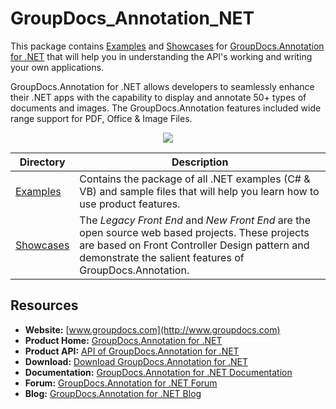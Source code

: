 # GroupDocs_Annotation_NET

This package contains [Examples](https://github.com/groupdocs-annotation/GroupDocs.Annotation-for-.NET/tree/master/Examples) and  [Showcases](https://github.com/groupdocs-annotation/GroupDocs.Annotation-for-.NET/tree/master/Showcases) for [GroupDocs.Annotation for .NET](http://groupdocs.com/dot-net/document-Annotation-library) that will help you in understanding the API's working and writing your own applications.

GroupDocs.Annotation for .NET allows developers to seamlessly enhance their .NET apps with the capability to display and annotate 50+ types of documents and images. The GroupDocs.Annotation features included wide range support for PDF, Office & Image Files.

<p align="center">

  <a title="Download complete GroupDocs.Annotation for .NET source code" href="https://github.com/groupdocs-annotation/GroupDocs.Annotation-for-.NET/archive/master.zip">
	<img src="https://raw.github.com/AsposeExamples/java-examples-dashboard/master/images/downloadZip-Button-Large.png" />
  </a>
</p>

Directory | Description
--------- | -----------
[Examples](https://github.com/groupdocs-annotation/GroupDocs.Annotation-for-.NET/tree/master/Examples)  | Contains the package of all .NET examples (C# & VB) and sample files that will help you learn how to use product features. 
[Showcases](https://github.com/groupdocs-annotation/GroupDocs.Annotation-for-.NET/tree/master/Showcases)  | The *Legacy Front End* and *New Front End* are the open source web based projects. These projects are based on Front Controller Design pattern and demonstrate the salient features of GroupDocs.Annotation.
## Resources

+ **Website:** [www.groupdocs.com](http://www.groupdocs.com)
+ **Product Home:** [GroupDocs.Annotation for .NET](http://groupdocs.com/dot-net/document-annotation-library)
+ **Product API:** [API of GroupDocs.Annotation for .NET](http://groupdocs.com/api/net/Annotation)
+ **Download:** [Download GroupDocs.Annotation for .NET](http://www.groupdocs.com/Community/files/8/.net-libraries/groupdocs_annotation_for_.net/default.aspx)
+ **Documentation:** [GroupDocs.Annotation for .NET Documentation](http://groupdocs.com/docs/display/Annotationnet/Introducing+GroupDocs.Annotation+for+.NET)
+ **Forum:** [GroupDocs.Annotation for .NET Forum](http://groupdocs.com/Community/forums/groupdocs.annotation-product-family/5/showforum.aspx)
+ **Blog:** [GroupDocs.Annotation for .NET Blog](#)

